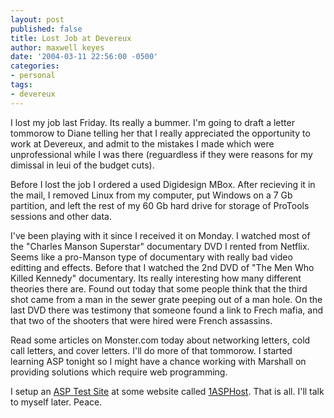 ```yaml
---
layout: post
published: false
title: Lost Job at Devereux
author: maxwell keyes
date: '2004-03-11 22:56:00 -0500'
categories:
- personal
tags:
- devereux
---
```


I lost my job last Friday. Its really a bummer. I'm going to draft a letter
tommorow to Diane telling her that I really appreciated the opportunity to work
at Devereux, and admit to the mistakes I made which were unprofessional while I
was there (reguardless if they were reasons for my dimissal in leui of the
budget cuts).

Before I lost the job I ordered a used Digidesign MBox. After recieving it in
the mail, I removed Linux from my computer, put Windows on a 7 Gb partition, and
left the rest of my 60 Gb hard drive for storage of ProTools sessions and other
data.

I've been playing with it since I received it on Monday. I watched most of the
"Charles Manson Superstar" documentary DVD I rented from Netflix. Seems like a
pro-Manson type of documentary with really bad video editting and effects.
Before that I watched the 2nd DVD of "The Men Who Killed Kennedy" documentary.
Its really interesting how many different theories there are. Found out today
that some people think that the third shot came from a man in the sewer grate
peeping out of a man hole. On the last DVD there was testimony that someone
found a link to Frech mafia, and that two of the shooters that were hired were
French assassins.

Read some articles on Monster.com today about networking letters, cold call
letters, and cover letters. I'll do more of that tommorow. I started learning
ASP tonight so I might have a chance working with Marshall on providing
solutions which require web programming.

I setup an [ASP Test Site](http://ee.1asphost.com/redconfetti/) at some website
called
[1ASPHost](https://web.archive.org/web/20041112174337/http://www.1asphost.com/).
That is all. I'll talk to myself later. Peace.
